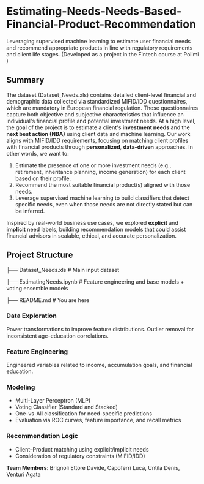 # Estimating-Needs-Needs-Based-Financial-Product-Recommendation
Leveraging supervised machine learning to estimate user financial needs and recommend appropriate products in line with regulatory requirements and client life stages.
(Developed as a project in the Fintech course at Polimi )

## Summary
The dataset (Dataset_Needs.xls) contains detailed client-level financial and demographic data collected via standardized MIFID/IDD questionnaires, which are mandatory in European financial regulation. These questionnaires capture both objective and subjective characteristics that influence an individual's financial profile and potential investment needs. 
At a high level, the goal of the project is to estimate a client's **investment needs** and the **next best action (NBA)** using client data and machine learning. Our work aligns with MIFID/IDD requirements, focusing on matching client profiles with financial products through **personalized**, **data-driven** approaches. 
In other words, we want to: 

1. Estimate the presence of one or more investment needs (e.g., retirement, inheritance planning, income generation) for each client based on their profile.
2. Recommend the most suitable financial product(s) aligned with those needs.
3. Leverage supervised machine learning to build classifiers that detect specific needs, even when those needs are not directly stated but can be inferred.

Inspired by real-world business use cases, we explored **explicit** and **implicit** need labels, building recommendation models that could assist financial advisors in scalable, ethical, and accurate personalization.

## Project Structure
├── Dataset_Needs.xls     # Main input dataset

├── EstimatingNeeds.ipynb # Feature engineering and base models + voting ensemble models

├── README.md # You are here

### Data Exploration
Power transformations to improve feature distributions.
Outlier removal for inconsistent age–education correlations.

### Feature Engineering
Engineered variables related to income, accumulation goals, and financial education.

### Modeling
- Multi-Layer Perceptron (MLP)
- Voting Classifier (Standard and Stacked)
- One-vs-All classification for need-specific predictions
- Evaluation via ROC curves, feature importance, and recall metrics

### Recommendation Logic
- Client–Product matching using explicit/implicit needs
- Consideration of regulatory constraints (MIFID/IDD)

**Team Members**: Brignoli Ettore Davide, Capoferri Luca, Untila Denis, Venturi Agata  

